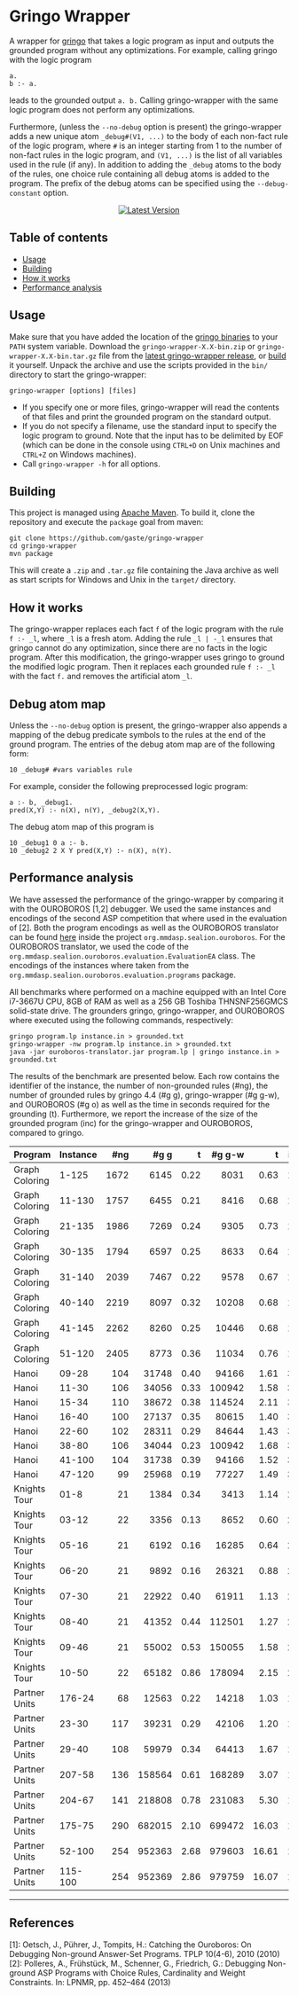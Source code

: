 # Gringo Wrapper
A wrapper for [gringo](http://potassco.sourceforge.net/) that takes a logic program as input and outputs the grounded program without any optimizations. For example, calling gringo with the logic program
```
a.
b :- a.
```
leads to the grounded output ``a. b.`` Calling gringo-wrapper with the same logic program does not perform any optimizations.

Furthermore, (unless the ``--no-debug`` option is present) the gringo-wrapper adds a new unique atom ``_debug#(V1, ...)`` to the body of each non-fact rule of the logic program, where ``#`` is an integer starting from 1 to the number of non-fact rules in the logic program, and ``(V1, ...)`` is the list of all variables used in the rule (if any). In addition to adding the ``_debug`` atoms to the body of the rules, one choice rule containing all debug atoms is added to the program. The prefix of the debug atoms can be specified using the ``--debug-constant`` option.

<p align="center">
<a href="https://github.com/gaste/gringo-wrapper/releases/latest"><img src="https://img.shields.io/github/release/gaste/gringo-wrapper.svg" alt="Latest Version"></img></a>
</p>

## Table of contents
 - [Usage](#usage)
 - [Building](#building)
 - [How it works](#how-it-works)
 - [Performance analysis](#performance-analysis)

## Usage
Make sure that you have added the location of the [gringo binaries](http://sourceforge.net/projects/potassco/files/gringo/) to your `PATH` system variable.
Download the `gringo-wrapper-X.X-bin.zip` or `gringo-wrapper-X.X-bin.tar.gz` file from the [latest gringo-wrapper release](https://github.com/gaste/gringo-wrapper/releases/latest), or [build](#building) it yourself. Unpack the archive and use the scripts provided in the `bin/` directory to start the gringo-wrapper:
```
gringo-wrapper [options] [files]
```
 - If you specify one or more files, gringo-wrapper will read the contents of that files and print the grounded program on the standard output.
 - If you do not specify a filename, use the standard input to specify the logic program to ground. Note that the input has to be delimited by EOF (which can be done in the console using `CTRL+D` on Unix machines and `CTRL+Z` on Windows machines).
 - Call `gringo-wrapper -h` for all options.

## Building
This project is managed using [Apache Maven](https://maven.apache.org/). To build it, clone the repository and execute the `package` goal from maven:

```
git clone https://github.com/gaste/gringo-wrapper
cd gringo-wrapper
mvn package
```

This will create a `.zip` and `.tar.gz` file containing the Java archive as well as start scripts for Windows and Unix in the `target/` directory.

## How it works
The gringo-wrapper replaces each fact ``f`` of the logic program with the rule ``f :- _l``, where ``_l`` is a fresh atom. Adding the rule ``_l | -_l`` ensures that gringo cannot do any optimization, since there are no facts in the logic program. After this modification, the gringo-wrapper uses gringo to ground the modified logic program. Then it replaces each grounded rule ``f :- _l`` with the fact ``f.`` and removes the artificial atom ``_l``.

## Debug atom map
Unless the ``--no-debug`` option is present, the gringo-wrapper also appends a mapping of the debug predicate symbols to the rules at the end of the ground program. The entries of the debug atom map are of the following form:
```
10 _debug# #vars variables rule
```

For example, consider the following preprocessed logic program:
```
a :- b, _debug1.
pred(X,Y) :- n(X), n(Y), _debug2(X,Y).
```
The debug atom map of this program is
```
10 _debug1 0 a :- b.
10 _debug2 2 X Y pred(X,Y) :- n(X), n(Y).
```

## Performance analysis
We have assessed the performance of the gringo-wrapper by comparing it with the OUROBOROS [1,2] debugger.
We used the same instances and encodings of the second ASP competition that where used in the evaluation of [2].
Both the program encodings as well as the OUROBOROS translator can be found [here](http://www.sealion.at/index.php/develop) inside the project `org.mmdasp.sealion.ouroboros`.
For the OUROBOROS translator, we used the code of the `org.mmdasp.sealion.ouroboros.evaluation.EvaluationEA` class.
The encodings of the instances where taken from the `org.mmdasp.sealion.ouroboros.evaluation.programs` package.

All benchmarks where performed on a machine equipped with an Intel Core i7-3667U CPU, 8GB of RAM as well as a 256 GB Toshiba THNSNF256GMCS solid-state drive.
The grounders gringo, gringo-wrapper, and OUROBOROS where executed using the following commands, respectively:
```
gringo program.lp instance.in > grounded.txt
gringo-wrapper -nw program.lp instance.in > grounded.txt
java -jar ouroboros-translator.jar program.lp | gringo instance.in > grounded.txt
```

The results of the benchmark are presented below.
Each row contains the identifier of the instance, the number of non-grounded rules (#ng), the number of grounded rules by gringo 4.4 (#g g), gringo-wrapper (#g g-w), and OUROBOROS (#g o) as well as the time in seconds required for the grounding (t).
Furthermore, we report the increase of the size of the grounded program (inc) for the gringo-wrapper and OUROBOROS, compared to gringo.

| Program        | Instance | #ng  |   #g g |    t | #g g-w |     t | inc |      #g o |     t |      inc |
|----------------|----------|-----:|-------:|-----:|-------:|------:|----:|----------:|------:|---------:|
| Graph Coloring | 1-125    | 1672 |   6145 | 0.22 |   8031 |  0.63 | 1.3 |     19020 |  0.95 |      3.1 |
| Graph Coloring | 11-130   | 1757 |   6455 | 0.21 |   8416 |  0.68 | 1.3 |     19845 |  1.10 |      3.1 |
| Graph Coloring | 21-135   | 1986 |   7269 | 0.24 |   9305 |  0.73 | 1.3 |     21174 |  1.04 |      2.9 |
| Graph Coloring | 30-135   | 1794 |   6597 | 0.25 |   8633 |  0.64 | 1.3 |     20502 |  1.02 |      3.1 |
| Graph Coloring | 31-140   | 2039 |   7467 | 0.22 |   9578 |  0.67 | 1.3 |     21887 |  1.03 |      2.9 |
| Graph Coloring | 40-140   | 2219 |   8097 | 0.32 |  10208 |  0.68 | 1.3 |     22517 |  1.03 |      2.8 |
| Graph Coloring | 41-145   | 2262 |   8260 | 0.25 |  10446 |  0.68 | 1.3 |     23195 |  1.04 |      2.8 |
| Graph Coloring | 51-120   | 2405 |   8773 | 0.36 |  11034 |  0.76 | 1.3 |     24223 |  1.05 |      2.8 |
| Hanoi          | 09-28    |  104 |  31748 | 0.40 |  94166 |  1.61 | 3.0 |   1739800 |  8.09 |     54.8 |
| Hanoi          | 11-30    |  106 |  34056 | 0.33 | 100942 |  1.58 | 3.0 |   1864222 |  9.50 |     54.7 |
| Hanoi          | 15-34    |  110 |  38672 | 0.38 | 114524 |  2.11 | 3.0 |   2112986 |  9.43 |     54.6 |
| Hanoi          | 16-40    |  100 |  27137 | 0.35 |  80615 |  1.40 | 3.0 |   1491281 |  7.04 |     55.0 |
| Hanoi          | 22-60    |  102 |  28311 | 0.29 |  84644 |  1.43 | 3.0 |   1678483 |  7.80 |     59.3 |
| Hanoi          | 38-80    |  106 |  34044 | 0.23 | 100942 |  1.68 | 3.0 |   1864250 |  8.53 |     54.8 |
| Hanoi          | 41-100   |  104 |  31738 | 0.39 |  94166 |  1.52 | 3.0 |   1739830 | 13.24 |     54.8 |
| Hanoi          | 47-120   |   99 |  25968 | 0.19 |  77227 |  1.49 | 3.0 |   1429695 |  6.90 |     55.1 |
| Knights Tour   | 01-8     |   21 |   1384 | 0.34 |   3413 |  1.14 | 2.5 |  12985716 | 59.44 |   9382.7 |
| Knights Tour   | 03-12    |   22 |   3356 | 0.13 |   8652 |  0.60 | 2.6 | >72244034 |  >300 | >21526.8 |
| Knights Tour   | 05-16    |   21 |   6192 | 0.16 |  16285 |  0.64 | 2.6 | >69494641 |  >300 | >11223.3 |
| Knights Tour   | 06-20    |   21 |   9892 | 0.16 |  26321 |  0.88 | 2.7 | >62785993 |  >300 |  >6347.1 |
| Knights Tour   | 07-30    |   21 |  22922 | 0.40 |  61911 |  1.13 | 2.7 | >59166564 |  >300 |  >2581.2 |
| Knights Tour   | 08-40    |   21 |  41352 | 0.44 | 112501 |  1.27 | 2.7 | >54944042 |  >300 |  >1328.7 |
| Knights Tour   | 09-46    |   21 |  55002 | 0.53 | 150055 |  1.58 | 2.7 | >56443633 |  >300 |  >1026.2 |
| Knights Tour   | 10-50    |   22 |  65182 | 0.86 | 178094 |  2.15 | 2.7 | >62402315 |  >300 |   >957.4 |
| Partner Units  | 176-24   |   68 |  12563 | 0.22 |  14218 |  1.03 | 1.1 |    102023 |  1.47 |      8.1 |
| Partner Units  | 23-30    |  117 |  39231 | 0.29 |  42106 |  1.20 | 1.1 |    276645 |  2.11 |      7.1 |
| Partner Units  | 29-40    |  108 |  59979 | 0.34 |  64413 |  1.67 | 1.1 |    629639 |  3.35 |     10.5 |
| Partner Units  | 207-58   |  136 | 158564 | 0.61 | 168289 |  3.07 | 1.1 |   2726182 | 11.94 |     17.2 |
| Partner Units  | 204-67   |  141 | 218808 | 0.78 | 231083 |  5.30 | 1.1 |   4280282 | 17.79 |     19.6 |
| Partner Units  | 175-75   |  290 | 682015 | 2.10 | 699472 | 16.03 | 1.0 |   8604415 | 40.60 |     12.6 |
| Partner Units  | 52-100   |  254 | 952363 | 2.68 | 979603 | 16.61 | 1.0 |  20125857 | 90.10 |     21.1 |
| Partner Units  | 115-100  |  254 | 952369 | 2.86 | 979759 | 16.07 | 1.0 |  20317011 | 94.26 |     21.3 |

----------

## References
  [1]: Oetsch, J., Pührer, J., Tompits, H.: Catching the Ouroboros: On Debugging Non-ground Answer-Set Programs. TPLP 10(4-6), 2010 (2010) <br/>
  [2]: Polleres, A., Frühstück, M., Schenner, G., Friedrich, G.: Debugging Non-ground ASP Programs with Choice Rules, Cardinality and Weight Constraints. In: LPNMR, pp. 452–464 (2013)
